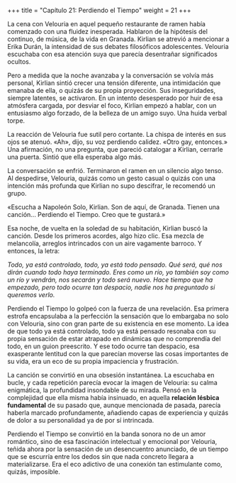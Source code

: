 +++
title = "Capítulo 21: Perdiendo el Tiempo"
weight = 21
+++

La cena con Velouria en aquel pequeño restaurante de ramen había comenzado con una fluidez inesperada. Hablaron de la hipótesis del continuo, de música, de la vida en Granada. Kirlian se atrevió a mencionar a Erika Durán, la intensidad de sus debates filosóficos adolescentes. Velouria escuchaba con esa atención suya que parecía desentrañar significados ocultos.

Pero a medida que la noche avanzaba y la conversación se volvía más personal, Kirlian sintió crecer una tensión diferente, una intimidación que emanaba de ella, o quizás de su propia proyección. Sus inseguridades, siempre latentes, se activaron. En un intento desesperado por huir de esa atmósfera cargada, por desviar el foco, Kirlian empezó a hablar, con un entusiasmo algo forzado, de la belleza de un amigo suyo. Una huida verbal torpe.

La reacción de Velouria fue sutil pero cortante. La chispa de interés en sus ojos se atenuó. «Ah», dijo, su voz perdiendo calidez. «Otro gay, entonces.» Una afirmación, no una pregunta, que pareció catalogar a Kirlian, cerrarle una puerta. Sintió que ella esperaba algo más.

La conversación se enfrió. Terminaron el ramen en un silencio algo tenso. Al despedirse, Velouria, quizás como un gesto casual o quizás con una intención más profunda que Kirlian no supo descifrar, le recomendó un grupo.

«Escucha a Napoleón Solo, Kirlian. Son de aquí, de Granada. Tienen una canción... Perdiendo el Tiempo. Creo que te gustará.»

Esa noche, de vuelta en la soledad de su habitación, Kirlian buscó la canción. Desde los primeros acordes, algo hizo clic. Esa mezcla de melancolía, arreglos intrincados con un aire vagamente barroco. Y entonces, la letra:

*Todo, ya está controlado, todo,*
*ya está todo pensado.*
*Qué será, qué nos dirán cuando todo haya terminado.*
*Eres como un río,*
*yo también soy como un río y vendrán, nos secarán y todo será nuevo.*
*Hace tiempo que ha empezado, pero todo ocurre tan despacio,*
*nadie nos ha preguntado si queremos verlo.*

Perdiendo el Tiempo lo golpeó con la fuerza de una revelación. Esa primera estrofa encapsulaba a la perfección la sensación que lo embargaba no solo con Velouria, sino con gran parte de su existencia en ese momento. La idea de que todo ya está controlado, todo ya está pensado resonaba con su propia sensación de estar atrapado en dinámicas que no comprendía del todo, en un guion preescrito. Y ese todo ocurre tan despacio, esa exasperante lentitud con la que parecían moverse las cosas importantes de su vida, era un eco de su propia impaciencia y frustración.

La canción se convirtió en una obsesión instantánea. La escuchaba en bucle, y cada repetición parecía evocar la imagen de Velouria: su calma enigmática, la profundidad insondable de su mirada. Pensó en la complejidad que ella misma había insinuado, en aquella **relación lésbica fundamental** de su pasado que, aunque mencionada de pasada, parecía haberla marcado profundamente, añadiendo capas de experiencia y quizás de dolor a su personalidad ya de por sí intrincada.

Perdiendo el Tiempo se convirtió en la banda sonora no de un amor romántico, sino de esa fascinación intelectual y emocional por Velouria, teñida ahora por la sensación de un desencuentro anunciado, de un tiempo que se escurría entre los dedos sin que nada concreto llegara a materializarse. Era el eco adictivo de una conexión tan estimulante como, quizás, imposible.